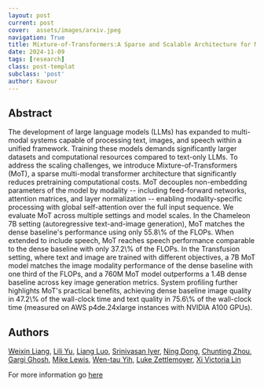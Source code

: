 ```yaml
---
layout: post
current: post
cover:  assets/images/arxiv.jpeg
navigation: True
title: Mixture-of-Transformers:A Sparse and Scalable Architecture for Multi-Modal Foundation Models
date: 2024-11-09
tags: [research]
class: post-templat
subclass: 'post'
author: Kavour
---
```


<h2> Abstract </h2>

<p> The development of large language models (LLMs) has expanded to multi-modal systems capable of processing text, images, and speech within a unified framework. Training these models demands significantly larger datasets and computational resources compared to text-only LLMs. To address the scaling challenges, we introduce Mixture-of-Transformers (MoT), a sparse multi-modal transformer architecture that significantly reduces pretraining computational costs. MoT decouples non-embedding parameters of the model by modality -- including feed-forward networks, attention matrices, and layer normalization -- enabling modality-specific processing with global self-attention over the full input sequence. We evaluate MoT across multiple settings and model scales. In the Chameleon 7B setting (autoregressive text-and-image generation), MoT matches the dense baseline's performance using only 55.8\% of the FLOPs. When extended to include speech, MoT reaches speech performance comparable to the dense baseline with only 37.2\% of the FLOPs. In the Transfusion setting, where text and image are trained with different objectives, a 7B MoT model matches the image modality performance of the dense baseline with one third of the FLOPs, and a 760M MoT model outperforms a 1.4B dense baseline across key image generation metrics. System profiling further highlights MoT's practical benefits, achieving dense baseline image quality in 47.2\% of the wall-clock time and text quality in 75.6\% of the wall-clock time (measured on AWS p4de.24xlarge instances with NVIDIA A100 GPUs). </p>

<h2> Authors </h2>

<p> <a href="https://arxiv.org/search/cs?searchtype=author&amp;query=Liang,+W" rel="nofollow">Weixin Liang</a>, <a href="https://arxiv.org/search/cs?searchtype=author&amp;query=Yu,+L" rel="nofollow">Lili Yu</a>, <a href="https://arxiv.org/search/cs?searchtype=author&amp;query=Luo,+L" rel="nofollow">Liang Luo</a>, <a href="https://arxiv.org/search/cs?searchtype=author&amp;query=Iyer,+S" rel="nofollow">Srinivasan Iyer</a>, <a href="https://arxiv.org/search/cs?searchtype=author&amp;query=Dong,+N" rel="nofollow">Ning Dong</a>, <a href="https://arxiv.org/search/cs?searchtype=author&amp;query=Zhou,+C" rel="nofollow">Chunting Zhou</a>, <a href="https://arxiv.org/search/cs?searchtype=author&amp;query=Ghosh,+G" rel="nofollow">Gargi Ghosh</a>, <a href="https://arxiv.org/search/cs?searchtype=author&amp;query=Lewis,+M" rel="nofollow">Mike Lewis</a>, <a href="https://arxiv.org/search/cs?searchtype=author&amp;query=Yih,+W" rel="nofollow">Wen-tau Yih</a>, <a href="https://arxiv.org/search/cs?searchtype=author&amp;query=Zettlemoyer,+L" rel="nofollow">Luke Zettlemoyer</a>, <a href="https://arxiv.org/search/cs?searchtype=author&amp;query=Lin,+X+V" rel="nofollow">Xi Victoria Lin</a> </p>

<p>For more information go <a href='https://arxiv.org/abs/2411.04996'>here</a></p>